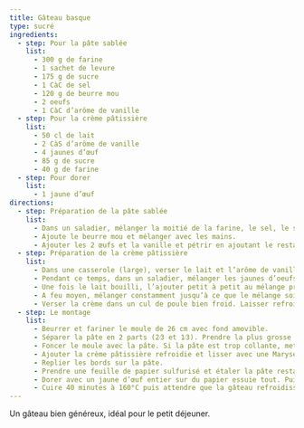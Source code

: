 ```yaml
---
title: Gâteau basque
type: sucré
ingredients:
  - step: Pour la pâte sablée
    list:
      - 300 g de farine
      - 1 sachet de levure
      - 175 g de sucre
      - 1 CàC de sel
      - 120 g de beurre mou
      - 2 oeufs
      - 1 CàC d’arôme de vanille
  - step: Pour la crème pâtissière
    list:
      - 50 cl de lait
      - 2 CàS d’arôme de vanille
      - 4 jaunes d’œuf
      - 85 g de sucre
      - 40 g de farine
  - step: Pour dorer
    list:
      - 1 jaune d’œuf
directions:
  - step: Préparation de la pâte sablée
    list:
      - Dans un saladier, mélanger la moitié de la farine, le sel, le sucre et levure.
      - Ajoute le beurre mou et mélanger avec les mains.
      - Ajouter les 2 œufs et la vanille et pétrir en ajoutant le restant de farine. Lorsque la pâte prend forme, former une boule et mettre au réfrigérateur (en couvrant le saladier d’un torchon propre) pour 2 h.
  - step: Préparation de la crème pâtissière
    list:
      - Dans une casserole (large), verser le lait et l’arôme de vanille. Mettre le lait à bouillir (surveiller la cuisson).
      - Pendant ce temps, dans un saladier, mélanger les jaunes d’oeufs avec le sucre et fouetter énergiquement afin que le mélange blanchisse (ou utiliser un batteur électrique). Puis ajouter la farine et bien mélanger.
      - Une fois le lait bouilli, l’ajouter petit à petit au mélange précédent tout en mélangeant. Puis remettre ce mélange dans la casserole.
      - A feu moyen, mélanger constamment jusqu’à ce que le mélange soit bien épais.
      - Verser la crème dans un cul de poule bien froid. Laisser refroidir 15 min et mettre au frigo avec un torchon propre par dessus pour 1 h.
  - step: Le montage
    list:
      - Beurrer et fariner le moule de 26 cm avec fond amovible.
      - Séparer la pâte en 2 parts (2⁄3 et 1⁄3). Prendre la plus grosse partie et la mettre dans le moule.
      - Foncer le moule avec la pâte. Si la pâte est trop collante, mettre un peu de farine sur les mains). Monter les bords de 4 cm de hauteur environ.
      - Ajouter la crème pâtissière refroidie et lisser avec une Maryse.
      - Replier les bords sur la pâte.
      - Prendre une feuille de papier sulfurisé et étaler la pâte restante en cercle de la taille du moule. Puis retourner le couvercle sur le gâteau, appuyer sur les bords, puis délicatement, décoller le papier sulfurisé.
      - Dorer avec un jaune d’œuf entier sur du papier essuie tout. Puis, à l’aide d’une fourchette former des stries.
      - Cuire 40 minutes à 160°C puis attendre que la gâteau refroidisse avant de le démouler.
---
```


Un gâteau bien généreux, idéal pour le petit déjeuner.
